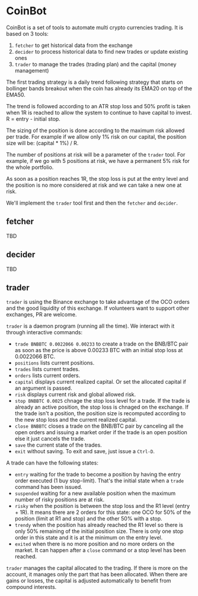 # CoinBot

CoinBot is a set of tools to automate multi crypto currencies
trading. It is based on 3 tools:

1. `fetcher` to get historical data from the exchange
2. `decider` to process historical data to find new trades or update
   existing ones
3. `trader` to manage the trades (trading plan) and the capital (money
   management)

The first trading strategy is a daily trend following strategy that
starts on bollinger bands breakout when the coin has already its EMA20
on top of the EMA50.

The trend is followed according to an ATR stop loss and 50% profit is
taken when 1R is reached to allow the system to continue to have
capital to invest. R = entry - initial stop.

The sizing of the position is done according to the maximum risk
allowed per trade. For example if we allow only 1% risk on our
capital, the position size will be: (capital * 1%) / R.

The number of positions at risk will be a parameter of the `trader`
tool. For example, if we go with 5 positions at risk, we have a
permanent 5% risk for the whole portfolio.

As soon as a position reaches 1R, the stop loss is put at the entry
level and the position is no more considered at risk and we can take
a new one at risk.

We'll implement the `trader` tool first and then the `fetcher` and
`decider`.

## fetcher

TBD

## decider

TBD

## trader

`trader` is using the Binance exchange to take advantage of the OCO
orders and the good liquidity of this exchange. If volunteers want to
support other exchanges, PR are welcome.

`trader` is a daemon program (running all the time). We interact with
it through interactive commands:

* `trade BNBBTC 0.0022066 0.00233` to create a trade on the BNB/BTC
  pair as soon as the price is above 0.00233 BTC with an initial stop
  loss at 0.0022066 BTC.
* `positions` lists current positions.
* `trades` lists current trades.
* `orders` lists current orders.
* `capital` displays current realized capital. Or set the allocated
  capital if an argument is passed.
* `risk` displays current risk and global allowed risk.
* `stop BNBBTC 0.0025` chnage the stop loss level for a trade. If the
  trade is already an active position, the stop loss is chnaged on the
  exchange. If the trade isn't a position, the position size is
  recomputed according to the new stop loss and the current realized
  capital.
* `close BNBBTC` closes a trade on the BNB/BTC pair by canceling all
  the open orders and issuing a market order if the trade is an open
  position else it just cancels the trade.
* `save` the current state of the trades.
* `exit` without saving. To exit and save, just issue a `Ctrl-D`.

A trade can have the following states:

* `entry` waiting for the trade to become a position by having the
  entry order executed (1 buy stop-limit). That's the initial state
  when a `trade` command has been issued.
* `suspended` waiting for a new available position when the maximum
  number of risky positions are at risk.
* `risky` when the position is between the stop loss and the R1 level
  (entry + 1R). It means there are 2 orders for this state: one OCO
  for 50% of the position (limit at R1 and stop) and the other 50%
  with a stop.
* `trendy` when the position has already reached the R1 level so there
  is only 50% remaining of the initial position size. There is only
  one stop order in this state and it is at the minimum on the entry
  level.
* `exited` when there is no more position and no more orders on the
  market. It can happen after a `close` command or a stop level has
  been reached.

`trader` manages the capital allocated to the trading. If there is
more on the account, it manages only the part that has been
allocated. When there are gains or losses, the capital is adjusted
automatically to benefit from compound interests.
